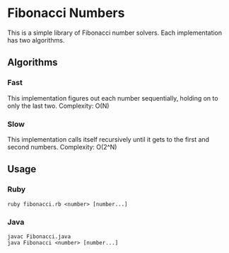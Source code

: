 Fibonacci Numbers
=================

This is a simple library of Fibonacci number solvers. Each implementation has two algorithms.

Algorithms
----------

### Fast

This implementation figures out each number sequentially, holding on to only the last two. Complexity: O(N)

### Slow

This implementation calls itself recursively until it gets to the first and second numbers. Complexity: O(2^N)

Usage
-----

### Ruby

    ruby fibonacci.rb <number> [number...]

### Java

    javac Fibonacci.java
    java Fibonacci <number> [number...]

